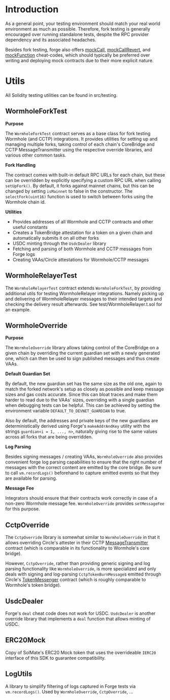 # Introduction

As a general point, your testing environment should match your real world environment as much as possible. Therefore, fork testing is generally encouraged over running standalone tests, despite the RPC provider dependency and its associated headaches.

Besides fork testing, forge also offers [mockCall](https://book.getfoundry.sh/cheatcodes/mock-call), [mockCallRevert](https://book.getfoundry.sh/cheatcodes/mock-call-revert), and [mockFunction](https://book.getfoundry.sh/cheatcodes/mock-function) cheat-codes, which should typically be preferred over writing and deploying mock contracts due to their more explicit nature.

# Utils

All Solidity testing utilities can be found in src/testing.

## WormholeForkTest

**Purpose**

The `WormholeForkTest` contract serves as a base class for fork testing Wormhole (and CCTP) integrations. It provides utilities for setting up and managing multiple forks, taking control of each chain's CoreBridge and CCTP MessageTransmitter using the respective override libraries, and various other common tasks.

**Fork Handling**

The contract comes with built-in default RPC URLs for each chain, but these can be overridden by explicitly specifying a custom RPC URL when calling `setUpFork()`. By default, it forks against mainnet chains, but this can be changed by setting `isMainnet` to false in the constructor. The `selectFork(uint16)` function is used to switch between forks using the Wormhole chain id.

**Utilities**

- Provides addresses of all Wormhole and CCTP contracts and other useful constants
- Creates a TokenBridge attestation for a token on a given chain and automatically submits it on all other forks
- USDC minting through the `UsdcDealer` library
- Fetching and parsing of both Wormhole and CCTP messages from Forge logs
- Creating VAAs/Circle attestations for Wormhole/CCTP messages

## WormholeRelayerTest

The `WormholeRelayerTest` contract extends `WormholeForkTest`, by providing additional utils for testing WormholeRelayer integrations. Namely picking up and delivering of WormholeRelayer messages to their intended targets and checking the delivery result afterwards. See test/WormholeRelayer.t.sol for an example.

## WormholeOverride

**Purpose**

The `WormholeOverride` library allows taking control of the CoreBridge on a given chain by overriding the current guardian set with a newly generated one, which can then be used to sign published messages and thus create VAAs.

**Default Guardian Set**

By default, the new guardian set has the same size as the old one, again to match the forked network's setup as closely as possible and keep message sizes and gas costs accurate. Since this can bloat traces and make them harder to read due to the VAAs' sizes, overriding with a single guardian when debugging tests can be helpful. This can be achieved by setting the environment variable `DEFAULT_TO_DEVNET_GUARDIAN` to true.

Also by default, the addresses and private keys of the new guardians are deterministically derived using Forge's `makeAddrAndKey` utility with the strings `guardian<i = 1, ..., n>`, naturally giving rise to the same values across all forks that are being overridden.

**Log Parsing**

Besides signing messages / creating VAAs, `WormholeOverride` also provides convenient forge log parsing capabilities to ensure that the right number of messages with the correct content are emitted by the core bridge. Be sure to call `vm.recordLogs()` beforehand to capture emitted events so that they are available for parsing.

**Message Fee**

Integrators should ensure that their contracts work correctly in case of a non-zero Wormhole message fee. `WormholeOverride` provides `setMessageFee` for this purpose.

## CctpOverride

The `CctpOverride` library is somewhat similar to `WormholeOverride` in that it allows overriding Circle's attester in their CCTP [MessageTransmitter](https://github.com/circlefin/evm-cctp-contracts/blob/master/src/MessageTransmitter.sol) contract (which is comparable in its functionality to Wormhole's core bridge).

However, `CctpOverride`, rather than providing generic signing and log parsing functionality like `WormholeOverride`, is more specialized and only deals with signing and log-parsing `CctpTokenBurnMessage`s emitted through Circle's [TokenMessenger](https://github.com/circlefin/evm-cctp-contracts/blob/master/src/TokenMessenger.sol) contract (which is roughly comparable to Wormhole's token bridge).

## UsdcDealer

Forge's `deal` cheat code does not work for USDC. `UsdcDealer` is another override library that implements a `deal` function that allows minting of USDC.

## ERC20Mock

Copy of SolMate's ERC20 Mock token that uses the overrideable `IERC20` interface of this SDK to guarantee compatibility.

## LogUtils

A library to simplify filtering of logs captured in Forge tests via `vm.recordLogs()`. Used by `WormholeOverride`, `CctpOverride`, ...
